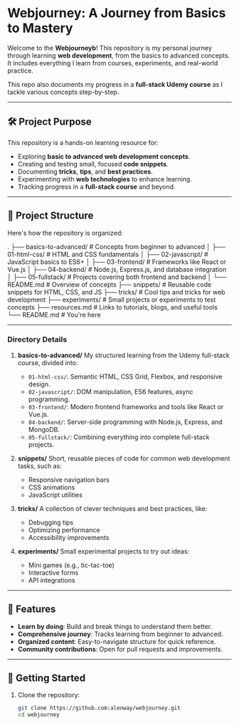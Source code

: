 # Webjourney: A Journey from Basics to Mastery

Welcome to the **Webjourneyb**! This repository is my personal journey through learning **web development**, from the basics to advanced concepts. It includes everything I learn from courses, experiments, and real-world practice.

This repo also documents my progress in a **full-stack Udemy course** as I tackle various concepts step-by-step.

------

## 🛠️ Project Purpose

This repository is a hands-on learning resource for:
- Exploring **basic to advanced web development concepts**.
- Creating and testing small, focused **code snippets**.
- Documenting **tricks**, **tips**, and **best practices**.
- Experimenting with **web technologies** to enhance learning.
- Tracking progress in a **full-stack course** and beyond.

------

## 📂 Project Structure

Here's how the repository is organized:

.
├── basics-to-advanced/              # Concepts from beginner to advanced
│   ├── 01-html-css/                 # HTML and CSS fundamentals
│   ├── 02-javascript/                # JavaScript basics to ES6+
│   ├── 03-frontend/                  # Frameworks like React or Vue.js
│   ├── 04-backend/                   # Node.js, Express.js, and database integration
│   ├── 05-fullstack/                 # Projects covering both frontend and backend
│   └── README.md                     # Overview of concepts
├── snippets/                         # Reusable code snippets for HTML, CSS, and JS
├── tricks/                           # Cool tips and tricks for web development
├── experiments/                      # Small projects or experiments to test concepts
├── resources.md                      # Links to tutorials, blogs, and useful tools
└── README.md                         # You're here

-------


### Directory Details

1. **basics-to-advanced/**
   My structured learning from the Udemy full-stack course, divided into:
   - `01-html-css/`: Semantic HTML, CSS Grid, Flexbox, and responsive design.
   - `02-javascript/`: DOM manipulation, ES6 features, async programming.
   - `03-frontend/`: Modern frontend frameworks and tools like React or Vue.js.
   - `04-backend/`: Server-side programming with Node.js, Express, and MongoDB.
   - `05-fullstack/`: Combining everything into complete full-stack projects.

2. **snippets/**
   Short, reusable pieces of code for common web development tasks, such as:
   - Responsive navigation bars
   - CSS animations
   - JavaScript utilities

3. **tricks/**
   A collection of clever techniques and best practices, like:
   - Debugging tips
   - Optimizing performance
   - Accessibility improvements

4. **experiments/**
   Small experimental projects to try out ideas:
   - Mini games (e.g., tic-tac-toe)
   - Interactive forms
   - API integrations

-----

## 🌟 Features

- **Learn by doing**: Build and break things to understand them better.
- **Comprehensive journey**: Tracks learning from beginner to advanced.
- **Organized content**: Easy-to-navigate structure for quick reference.
- **Community contributions**: Open for pull requests and improvements.

------

## 🚀 Getting Started

1. Clone the repository:
   ```bash
   git clone https://github.com:alenway/webjourney.git
   cd webjourney

